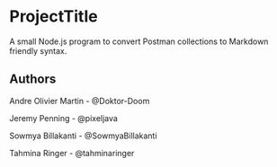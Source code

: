 # ProjectTitle
A small Node.js program to convert Postman collections to Markdown friendly syntax.

## Authors

Andre Olivier Martin - @Doktor-Doom

Jeremy Penning - @pixeljava

Sowmya Billakanti - @SowmyaBillakanti

Tahmina Ringer - @tahminaringer
